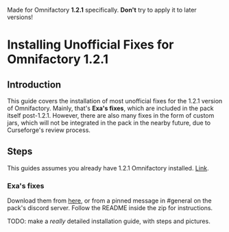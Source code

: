 Made for Omnifactory **1.2.1** specifically. **Don't** try to apply it to later versions!

# Installing Unofficial Fixes for Omnifactory 1.2.1

## Introduction

This guide covers the installation of most unofficial fixes for the 1.2.1 version of Omnifactory. Mainly, that's **Exa's fixes**, which are included in the pack itself post-1.2.1. However, there are also many fixes in the form of custom jars, which will not be integrated in the pack in the nearby future, due to Curseforge's review process.

## Steps

This guides assumes you already have 1.2.1 Omnifactory installed. [Link](https://www.curseforge.com/minecraft/modpacks/omnifactory/files/2733453).

### Exa's fixes
Download them from [here](files/UnofficialFixes/Exa_Fixes_20191004.zip), or from a pinned message in #general on the pack's discord server. Follow the README inside the zip for instructions. 

TODO: make a *really* detailed installation guide, with steps and pictures.